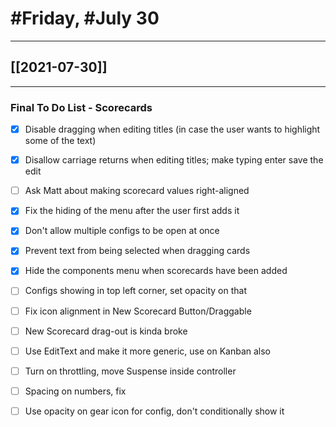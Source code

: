 # #Friday, #July 30
---

## [[2021-07-30]]

---

### Final To Do List - Scorecards


- [x] Disable dragging when editing titles (in case the user wants to highlight some of the text)
- [x] Disallow carriage returns when editing titles; make typing enter save the edit
- [ ] Ask Matt about making scorecard values right-aligned
- [x] Fix the hiding of the menu after the user first adds it
- [x] Don't allow multiple configs to be open at once
- [x] Prevent text from being selected when dragging cards
- [x] Hide the components menu when scorecards have been added




- [ ] Configs showing in top left corner, set opacity on that 
- [ ] Fix icon alignment in New Scorecard Button/Draggable
- [ ] New Scorecard drag-out is kinda broke
- [ ] Use EditText and make it more generic, use on Kanban also
- [ ] Turn on throttling, move Suspense inside controller
- [ ] Spacing on numbers, fix
- [ ] Use opacity on gear icon for config, don't conditionally show it
